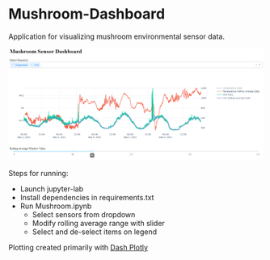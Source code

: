 # Mushroom-Dashboard
Application for visualizing mushroom environmental sensor data.

<kbd>
  <img src="./images/mushroom_dash.png" alt="Mushroom Dashboard">
</kbd>


Steps for running:
* Launch jupyter-lab
* Install dependencies in requirements.txt
* Run Mushroom.ipynb
  * Select sensors from dropdown
  * Modify rolling average range with slider
  * Select and de-select items on legend


Plotting created primarily with [Dash Plotly](https://github.com/plotly/dash)
